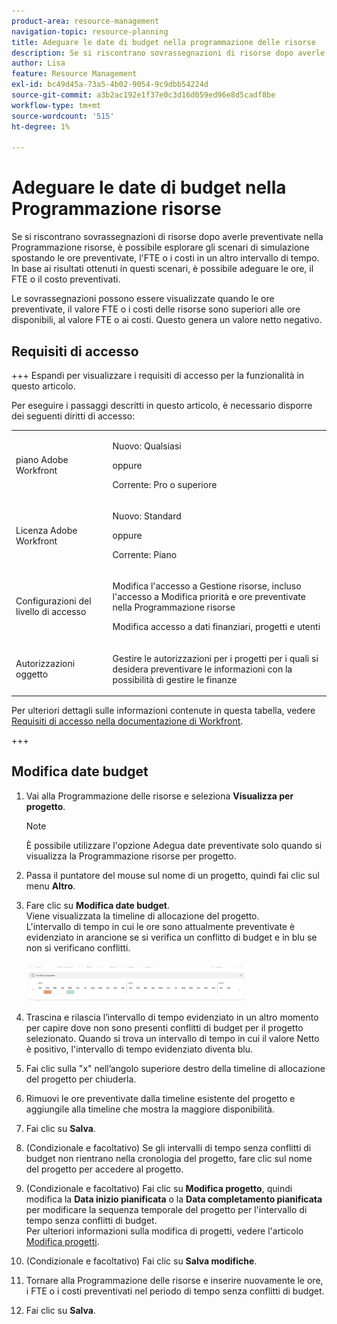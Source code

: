 ```yaml
---
product-area: resource-management
navigation-topic: resource-planning
title: Adeguare le date di budget nella programmazione delle risorse
description: Se si riscontrano sovrassegnazioni di risorse dopo averle preventivate nella Programmazione risorse, è possibile esplorare gli scenari di simulazione spostando le ore preventivate, l'FTE o i costi in un altro intervallo di tempo. In base ai risultati ottenuti in questi scenari, è possibile adeguare le ore, il FTE o il costo preventivati.
author: Lisa
feature: Resource Management
exl-id: bc49d45a-73a5-4b02-9054-9c9dbb54224d
source-git-commit: a3b2ac192e1f37e0c3d16d059ed96e8d5cadf8be
workflow-type: tm+mt
source-wordcount: '515'
ht-degree: 1%

---
```


# Adeguare le date di budget nella Programmazione risorse

Se si riscontrano sovrassegnazioni di risorse dopo averle preventivate nella Programmazione risorse, è possibile esplorare gli scenari di simulazione spostando le ore preventivate, l&#39;FTE o i costi in un altro intervallo di tempo. In base ai risultati ottenuti in questi scenari, è possibile adeguare le ore, il FTE o il costo preventivati.

Le sovrassegnazioni possono essere visualizzate quando le ore preventivate, il valore FTE o i costi delle risorse sono superiori alle ore disponibili, al valore FTE o ai costi. Questo genera un valore netto negativo.

## Requisiti di accesso

+++ Espandi per visualizzare i requisiti di accesso per la funzionalità in questo articolo.

Per eseguire i passaggi descritti in questo articolo, è necessario disporre dei seguenti diritti di accesso:

<table style="table-layout:auto"> 
 <col> 
 <col> 
 <tbody> 
  <tr> 
   <td role="rowheader">piano Adobe Workfront</td> 
    <td><p>Nuovo: Qualsiasi</p>
       <p>oppure</p>
       <p>Corrente: Pro o superiore</p> </td> 
  </tr> 
  <tr> 
   <td role="rowheader">Licenza Adobe Workfront</td> 
   <td><p>Nuovo: Standard</p>
       <p>oppure</p>
       <p>Corrente: Piano</p></td> 
  </tr> 
  <tr> 
   <td role="rowheader">Configurazioni del livello di accesso</td> 
   <td> <p>Modifica l'accesso a Gestione risorse, incluso l'accesso a Modifica priorità e ore preventivate nella Programmazione risorse</p> <p>Modifica accesso a dati finanziari, progetti e utenti</p></td> 
  </tr> 
  <tr> 
   <td role="rowheader">Autorizzazioni oggetto</td> 
   <td> <p>Gestire le autorizzazioni per i progetti per i quali si desidera preventivare le informazioni con la possibilità di gestire le finanze</p></td> 
  </tr> 
 </tbody> 
</table>

Per ulteriori dettagli sulle informazioni contenute in questa tabella, vedere [Requisiti di accesso nella documentazione di Workfront](/help/quicksilver/administration-and-setup/add-users/access-levels-and-object-permissions/access-level-requirements-in-documentation.md).

+++

## Modifica date budget

1. Vai alla Programmazione delle risorse e seleziona **Visualizza per progetto**.

   >[!NOTE]
   >
   >È possibile utilizzare l&#39;opzione Adegua date preventivate solo quando si visualizza la Programmazione risorse per progetto.

1. Passa il puntatore del mouse sul nome di un progetto, quindi fai clic sul menu **Altro**.
1. Fare clic su **Modifica date budget**.\
   Viene visualizzata la timeline di allocazione del progetto.\
   L&#39;intervallo di tempo in cui le ore sono attualmente preventivate è evidenziato in arancione se si verifica un conflitto di budget e in blu se non si verificano conflitti.

   ![Modifica date budget](assets/rp-adjust-budgeting-dates-with-no-done-button-350x63.png)

1. Trascina e rilascia l’intervallo di tempo evidenziato in un altro momento per capire dove non sono presenti conflitti di budget per il progetto selezionato. Quando si trova un intervallo di tempo in cui il valore Netto è positivo, l&#39;intervallo di tempo evidenziato diventa blu.
1. Fai clic sulla &quot;x&quot; nell’angolo superiore destro della timeline di allocazione del progetto per chiuderla.
1. Rimuovi le ore preventivate dalla timeline esistente del progetto e aggiungile alla timeline che mostra la maggiore disponibilità.
1. Fai clic su **Salva**.
1. (Condizionale e facoltativo) Se gli intervalli di tempo senza conflitti di budget non rientrano nella cronologia del progetto, fare clic sul nome del progetto per accedere al progetto.
1. (Condizionale e facoltativo) Fai clic su **Modifica progetto**, quindi modifica la **Data inizio pianificata** o la **Data completamento pianificata** per modificare la sequenza temporale del progetto per l&#39;intervallo di tempo senza conflitti di budget.\
   Per ulteriori informazioni sulla modifica di progetti, vedere l&#39;articolo [Modifica progetti](../../manage-work/projects/manage-projects/edit-projects.md).

1. (Condizionale e facoltativo) Fai clic su **Salva modifiche**.
1. Tornare alla Programmazione delle risorse e inserire nuovamente le ore, i FTE o i costi preventivati nel periodo di tempo senza conflitti di budget.
1. Fai clic su **Salva**.
